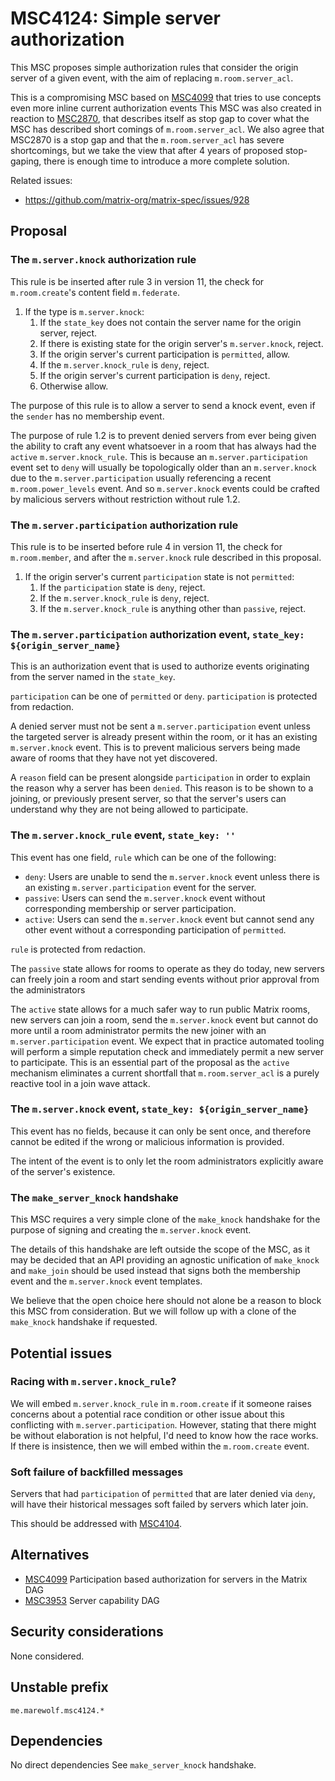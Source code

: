 # MSC4124: Simple server authorization

This MSC proposes simple authorization rules that consider the origin
server of a given event, with the aim of replacing `m.room.server_acl`.

This is a compromising MSC based on [MSC4099](https://github.com/matrix-org/matrix-spec-proposals/pull/4099)
that tries to use concepts even more inline current authorization events
This MSC was also created in reaction to [MSC2870](https://github.com/matrix-org/matrix-spec-proposals/pull/2870),
that describes itself as stop gap to cover what the MSC has described
short comings of `m.room.server_acl`. We also agree that MSC2870 is
a stop gap and that the `m.room.server_acl` has severe shortcomings,
but we take the view that after 4 years of proposed stop-gaping,
there is enough time to introduce a more complete solution.

Related issues:
- https://github.com/matrix-org/matrix-spec/issues/928

## Proposal

### The `m.server.knock` authorization rule

This rule is be inserted after rule 3 in version 11, the check
for `m.room.create`'s content field `m.federate`.

1. If the type is `m.server.knock`:
   1. If the `state_key` does not contain the server name for the
      origin server, reject.
   2. If there is existing state for the origin server's `m.server.knock`, reject.
   3. If the origin server's current participation is `permitted`, allow.
   4. If the `m.server.knock_rule` is `deny`, reject.
   5. If the origin server's current participation is `deny`, reject.
   6. Otherwise allow.

The purpose of this rule is to allow a server to send a knock
event, even if the `sender` has no membership event.

The purpose of rule 1.2 is to prevent denied servers from ever being
given the ability to craft any event whatsoever in a room that has always
had the `active` `m.server.knock_rule`.
This is because an `m.server.participation` event set to `deny` will
usually be topologically older than an `m.server.knock` due to the
`m.server.participation` usually referencing a recent
`m.room.power_levels` event. And so `m.server.knock` events could
be crafted by malicious servers without restriction without
rule 1.2.

### The `m.server.participation` authorization rule

This rule is to be inserted before rule 4 in version 11,
the check for `m.room.member`, and after the `m.server.knock` rule
described in this proposal.

1. If the origin server's current `participation` state is not `permitted`:
   1. If the `participation` state is `deny`, reject.
   2. If the `m.server.knock_rule` is `deny`, reject.
   3. If the `m.server.knock_rule` is anything other than `passive`, reject.

### The `m.server.participation` authorization event, `state_key: ${origin_server_name}`

This is an authorization event that is used to authorize events
originating from the server named in the `state_key`.

`participation` can be one of `permitted` or `deny`.
`participation` is protected from redaction.

A denied server must not be sent a `m.server.participation` event unless
the targeted server is already present within the room, or it has
an existing `m.server.knock` event.
This is to prevent malicious servers being made aware of rooms that
they have not yet discovered.

A `reason` field can be present alongside `participation` in order to
explain the reason why a server has been `denied`.
This reason is to be shown to a joining, or previously present
server, so that the server's users can understand why they are not
being allowed to participate.

### The `m.server.knock_rule` event, `state_key: ''`

This event has one field, `rule` which can be one of the following:

- `deny`: Users are unable to send the `m.server.knock` event
  unless there is an existing `m.server.participation` event for the
  server.
- `passive`: Users can send the `m.server.knock` event without
  corresponding membership or server participation.
- `active`: Users can send the `m.server.knock` event but
  cannot send any other event without a corresponding
  participation of `permitted`.

`rule` is protected from redaction.

The `passive` state allows for rooms to operate as they do today,
new servers can freely join a room and start sending events without
prior approval from the administrators

The `active` state allows for a much safer way to run public Matrix rooms,
new servers can join a room, send the `m.server.knock` event
but cannot do more until a room administrator permits the new joiner with
an `m.server.participation` event. We expect that in practice automated
tooling will perform a simple reputation check and immediately permit
a new server to participate. This is an essential part of the proposal
as the `active` mechanism eliminates a current shortfall that
`m.room.server_acl` is a purely reactive tool in a join wave attack.

### The `m.server.knock` event, `state_key: ${origin_server_name}`

This event has no fields, because it can only be sent once, and
therefore cannot be edited if the wrong or malicious information
is provided.

The intent of the event is to only let the room administrators
explicitly aware of the server's existence.

### The `make_server_knock` handshake

This MSC requires a very simple clone of the `make_knock` handshake
for the purpose of signing and creating the `m.server.knock` event.

The details of this handshake are left outside the scope of the MSC,
as it may be decided that an API providing an agnostic unification of
`make_knock` and `make_join` should be used instead that signs
both the membership event and the `m.server.knock` event templates.

We believe that the open choice here should not alone be a reason
to block this MSC from consideration. But we will follow up
with a clone of the `make_knock` handshake if requested.

## Potential issues

### Racing with `m.server.knock_rule`?

We will embed `m.server.knock_rule` in `m.room.create` if it
someone raises concerns about a potential race condition or other issue
about this conflicting with `m.server.participation`. However, stating
that there might be without elaboration is not helpful, I'd need to
know how the race works. If there is insistence, then we will embed
within the `m.room.create` event.

### Soft failure of backfilled messages

Servers that had `participation` of `permitted` that are later
denied via `deny`, will have their historical messages soft failed by
servers which later join.

This should be addressed with [MSC4104](https://github.com/matrix-org/matrix-spec-proposals/pull/4104).

## Alternatives

- [MSC4099](https://github.com/matrix-org/matrix-spec-proposals/pull/4099) Participation based authorization for servers in the Matrix DAG
- [MSC3953](https://github.com/matrix-org/matrix-spec-proposals/pull/3953) Server capability DAG

## Security considerations

None considered.

## Unstable prefix

`me.marewolf.msc4124.*`

## Dependencies

No direct dependencies
See `make_server_knock` handshake.
